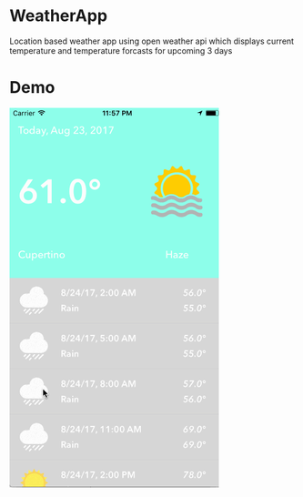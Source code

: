 # WeatherApp
Location based weather app using open weather api which displays current temperature and temperature forcasts for 
upcoming 3 days

# Demo
![alt text](https://github.com/DhruvKalaria/WeatherApp/blob/master/demo.gif "Demo")
